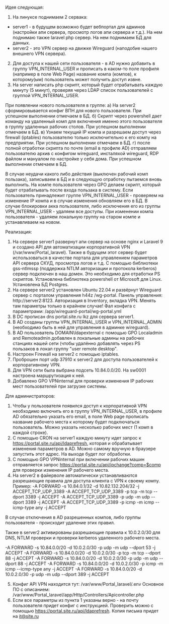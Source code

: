 Идея следующая:
1) На линуксе поднимаем 2 сервака:
- server1 - в будущем возможно будет вебпортал для админов (настройки апи сервера, просмотр логов апи сервера и т.д.). На нем поднимаю также laravel php сервер. На нем поднимаем БД для данных.
- server2 - это VPN сервер на движке Wireguard (наподобие нашего внешнего VPN сервера).
2) Для доступа к нашей сети пользователя - в AD нужно добавить в группу VPN_INTERNAL_USER и прописать в каком-то поле профиля (например в поле Web Page) название компа (компов), к которому(ым) пользователь может получить доступ извне.
3) На server написать php скрипт, который будет отрабатывать каждую минуту (5 минут), проверяя через LDAP список пользователей с группой VPN_INTERNAL_USER.

При появлении нового пользователя в группе:
a) На server2 сформировывается конфиг ВПН для нового пользователя.  При успешном выполнении отмечаем в БД.
б) Скрипт через powershell дает команду на удаленный комп для включения именно этого пользователя в группу удаленных рабочих столов. При успешном выполнении отмечаем в БД.
в) Узнаем текущий IP компа и разрешаем доступ через firewall (iptables) пользователю только исключительно к его компу на предприятии.  При успешном выполнении отмечаем в БД.
г) после полной отработки скрипта по почте (email в профиле AD) отправляем пользователю архив с конфигом wireguard, инсталяхой wireguard, RDP файлом и мануалом по настройке у себя дома.  При успешном выполнении отмечаем в БД.

В случае неудачи какого либо действия (выключен рабочий комп пользака), записываем в БД и в следующую отработку пытаемся вновь выполнить.
На компе пользователя через GPO делаем скрипт, который будет отрабатывать после входа пользака в систему. Если пользователь принадлежит группе VPN_INTERNAL_USER - проверяем на изменение IP компа и в случае изменения обновляем его в БД.
В случае блокировки акка пользователя, либо исключения его из группы VPN_INTERNAL_USER - удаляем все доступы.
При изменении компа пользователя - удаляем локальную группу на старом компе и устанавливаем на новом.

Реализация:
1) На сервере server1 развернут апи сервер на основе nginx и Laravel 9 и создано API для автоматизации корпоративной VPN (/var/www/Portal_laravel). Также в будущем этот сервер будет использоваться в качестве портала для управлением параметров API сервера СКУД, просмотра логов и т.д. С помощью библиотеки gss-ntlmssp (поддержка NTLM авторизации и протокола kerberos) сервер подключен в наш домен. Это необходимо для отработки PS скриптов. Установлена библиотека powershell от Microsoft для Linux. Установлена БД Postgres.
2) На сервере server2 установлен Ubuntu 22.04 и развёрнут Wireguard сервер с порталом управления  h44z /wg-portal. Панель управления: http://server2:8123. Авторизация в Inventory, вкладка VPN. Менять там параметры только в крайнем случае! Фал конфига с параметрами: /app/wireguard-portal/wg-portal.yml
3) В DC прописан dns portal.site.ru lkz для сервера server1.
4) В AD cозданы группы VPN_INTERNAL_USER и VPN_INTERNAL_ADMIN (необходимо быть в ней для управления в админке wireguard).
5) В AD пользователь DOMAIN\ldapexternal с помощью GPO Localadmin and Remoteadmin добавлен в локальные админы на рабочих станциях нашей сети (чтобы удалённо добавлять через PS пользаков в локал группу "user remote desktop".
6) Настроен Firewall на server2 с помощью iptables.
7) Проброшен порт udp 37910 к  server2 для доступа пользователей к корпоративному VPN.
8) Для VPN сети была выбрана подсеть 10.84.0.0/20. На sw0001 настроена маршрутизация к ней.
9) Добавлено GPO VPNinternal для проверки изменения IP рабочих мест пользователей при загрузке системы.
   
Для администраторов:
1) Чтобы у пользователя появился доступ к корпоративной VPN необходимо включить его в группу VPN_INTERNAL_USER, в профиле AD обязательно указать его email, в поле Web page прописать название рабочего места к которому будет подключаться пользователь. Можно указать несколько рабочих мест (1 комп в каждой строке).
2) С помощью CRON на server1 каждую минуту идет запрос к https://portal.site.ru/api/ldaprefresh, которая и обрабатывает изменения параметров в AD. Можно самому вручную в браузере запустить этот адрес. На выходе будет лог обработки.
3) С помощью GPO VPNinternal при включении рабочих машин отправляется запрос https://portal.site.ru/api/ipchange?comp=$comp для проверки изменения IP рабочего места.
4) На server2 в файерволе автоматически устанавливаются разрешающие правила для доступа клиента с VPN к своему компу. Пример:
    -A FORWARD -s 10.84.0.1/32 -d 10.82.132.204/32 -j ACCEPT_TCP_UDP_3389
    -A ACCEPT_TCP_UDP_3389 -p tcp -m tcp --dport 3389 -j ACCEPT
    -A ACCEPT_TCP_UDP_3389 -p udp -m udp --dport 3389 -j ACCEPT
    -A ACCEPT_TCP_UDP_3389 -p icmp -m icmp --icmp-type any -j ACCEPT

В случае отключения в AD разрешенных компов, либо группы пользователя - происходит удаление этих правил.

Также в server2 активированы разрешающие правила к 10.0.2.0/30 для DNS, NTLM проверки и проверки kerberos удаленного рабочего места.

-A FORWARD -s 10.84.0.0/20 -d 10.0.2.0/30 -p udp -m udp --dport 53 -j ACCEPT
-A FORWARD -s 10.84.0.0/20 -d 10.0.2.0/30 -p tcp -m tcp --dport 88 -j ACCEPT
-A FORWARD -s 10.84.0.0/20 -d 10.0.2.0/30 -p udp -m udp --dport 88 -j ACCEPT
-A FORWARD -s 10.84.0.0/20 -d 10.0.2.0/30 -p icmp -m icmp --icmp-type any -j ACCEPT
-A FORWARD -s 10.84.0.0/20 -d 10.0.2.0/30 -p udp -m udp --dport 389 -j ACCEPT

5) Конфиг API VPN находится тут: /var/www/Portal_laravel/.env
   Основное ПО с описанием: /var/www/Portal_laravel/app/Http/Controllers/Apicontroller.php
6) Если все параметры из пункта 1 указаны верно - на почту пользователя придет конфиг с инструкцией. Проверить можно с помощью https://portal.site.ru/api/ldaprefresh. Копия письма придет на it@site.ru

